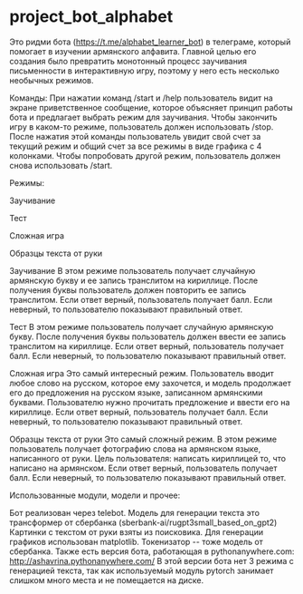 # project_bot_alphabet
Это ридми бота (https://t.me/alphabet_learner_bot) в телеграме, который помогает в изучении армянского алфавита. Главной целью его создания было превратить монотонный процесс заучивания письменности в интерактивную игру, поэтому у него есть несколько необычных режимов.

Команды: При нажатии команд /start и /help пользователь видит на экране приветственное сообщение, которое объясняет принцип работы бота и предлагает выбрать режим для заучивания. Чтобы закончить игру в каком-то режиме, пользователь должен использовать /stop. После нажатия этой команды пользователь увидит свой счет за текущий режим и общий счет за все режимы в виде графика с 4 колонками. Чтобы попробовать другой режим, пользователь должен снова использовать /start.

Режимы:

Заучивание

Тест

Сложная игра

Образцы текста от руки

Заучивание В этом режиме пользователь получает случайную армянскую букву и ее запись транслитом на кириллице. После получения буквы пользователь должен повторить ее запись транслитом. Если ответ верный, пользователь получает балл. Если неверный, то пользователю показывают правильный ответ.

Тест В этом режиме пользователь получает случайную армянскую букву. После получения буквы пользователь должен ввести ее запись транслитом на кириллице. Если ответ верный, пользователь получает балл. Если неверный, то пользователю показывают правильный ответ.

Сложная игра Это самый интересный режим. Пользователь вводит любое слово на русском, которое ему захочется, и модель продолжает его до предложения на русском языке, записанном армянскими буквами. Пользователю нужно прочитать предложение и ввести его на кириллице. Если ответ верный, пользователь получает балл. Если неверный, то пользователю показывают правильный ответ.

Образцы текста от руки Это самый сложный режим. В этом режиме пользователь получает фотографию слова на армянском языке, написанного от руки. Цель пользователя: написать кириллицей то, что написано на армянском. Если ответ верный, пользователь получает балл. Если неверный, то пользователю показывают правильный ответ.

Использованные модули, модели и прочее:

Бот реализован через telebot.
Модель для генерации текста это трансформер от сбербанка (sberbank-ai/rugpt3small_based_on_gpt2)
Картинки с текстом от руки взяты из поисковика.
Для генерации графиков использован matplotlib.
Токенизатор -- тоже модель от сбербанка.
Также есть версия бота, работающая в pythonanywhere.com: http://ashavrina.pythonanywhere.com/ В этой версии бота нет 3 режима с генерацией текста, так как используемый модуль pytorch занимает слишком много места и не помещается на диске.
